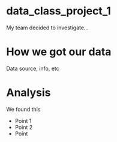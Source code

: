 # data_class_project_1
My team decided to investigate...

# How we got our data
Data source, info, etc

# Analysis
We found this
- Point 1
- Point 2
- Point


